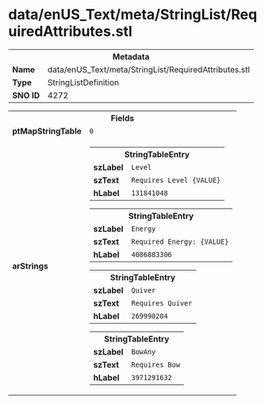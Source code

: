 <h1>data/enUS_Text/meta/StringList/RequiredAttributes.stl</h1><table><tr><th colspan="100%">Metadata</th></tr><tr><td><b>Name</b></td><td>data/enUS_Text/meta/StringList/RequiredAttributes.stl</td></tr><tr><td><b>Type</b></td><td>StringListDefinition</td></tr><tr><td><b>SNO ID</b></td><td>4272</td></tr></table>

<table><tr><th colspan="100%">Fields</th></tr><tr><td><b>ptMapStringTable</b></td><td><code>0</code></td></tr><tr><td><b>arStrings</b></td><td><table><tr><th colspan="100%">StringTableEntry</th></tr><tr><td><b>szLabel</b></td><td><code>Level</code></td></tr><tr><td><b>szText</b></td><td><code>Requires Level {VALUE}</code></td></tr><tr><td><b>hLabel</b></td><td><code>131841048</code></td></tr></table>


<table><tr><th colspan="100%">StringTableEntry</th></tr><tr><td><b>szLabel</b></td><td><code>Energy</code></td></tr><tr><td><b>szText</b></td><td><code>Required Energy: {VALUE}</code></td></tr><tr><td><b>hLabel</b></td><td><code>4086883306</code></td></tr></table>


<table><tr><th colspan="100%">StringTableEntry</th></tr><tr><td><b>szLabel</b></td><td><code>Quiver</code></td></tr><tr><td><b>szText</b></td><td><code>Requires Quiver</code></td></tr><tr><td><b>hLabel</b></td><td><code>269990204</code></td></tr></table>


<table><tr><th colspan="100%">StringTableEntry</th></tr><tr><td><b>szLabel</b></td><td><code>BowAny</code></td></tr><tr><td><b>szText</b></td><td><code>Requires Bow</code></td></tr><tr><td><b>hLabel</b></td><td><code>3971291632</code></td></tr></table>


</td></tr></table>

